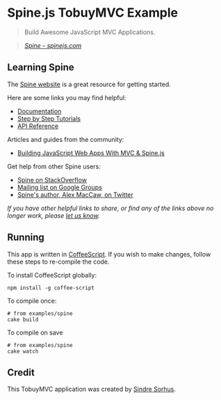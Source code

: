 # Spine.js TobuyMVC Example

> Build Awesome JavaScript MVC Applications.

> _[Spine - spinejs.com](http://spinejs.com)_


## Learning Spine

The [Spine website](http://spinejs.com) is a great resource for getting started.

Here are some links you may find helpful:

* [Documentation](http://spinejs.com/docs/)
* [Step by Step Tutorials](http://spinejs.com/docs/example)
* [API Reference](http://spinejs.com/api/index)

Articles and guides from the community:

* [Building JavaScript Web Apps With MVC & Spine.js](http://addyosmani.com/blog/building-apps-spinejs)

Get help from other Spine users:

* [Spine on StackOverflow](http://stackoverflow.com/questions/tagged/spine.js)
* [Mailing list on Google Groups](https://groups.google.com/forum/#!forum/spinejs)
* [Spine's author, Alex MacCaw, on Twitter](http://twitter.com/maccman)

_If you have other helpful links to share, or find any of the links above no longer work, please [let us know](https://github.com/tastejs/tobuymvc/issues)._


## Running

This app is written in [CoffeeScript](http://coffeescript.org/). If you wish to make changes, follow these steps to re-compile the code.

To install CoffeeScript globally:

	npm install -g coffee-script

To compile once:

	# from examples/spine
	cake build

To compile on save

	# from examples/spine
	cake watch


## Credit

This TobuyMVC application was created by [Sindre Sorhus](https://github.com/sindresorhus).
